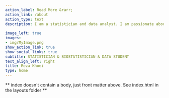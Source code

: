```yaml
---
action_label: Read More &rarr;
action_link: /about
action_type: text
description: I am a statistician and data analyst. I am passionate about data and love to extract insightful information from each type of data and turn them into wisdom. The main tool in this way for me is **R programming language**. *R* is like the languages I speak. However, most of statistical topics covers data science field and each statistician can be a data scientist; yet I would rather call myself a data student. Because it reminds me that I must be always in learning.
 
image_left: true
images:
- img/MyImage.png
show_action_link: true
show_social_links: true
subtitle: STATISTICIAN & BIOSTATISTICIAN & DATA STUDENT
text_align_left: right
title: Reza Khoei
type: home
---
```


** index doesn't contain a body, just front matter above.
See index.html in the layouts folder **
